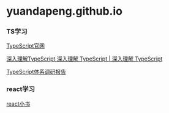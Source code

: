 # yuandapeng.github.io

### TS学习 
[TypeScript官网](https://www.typescriptlang.org/docs/handbook/typescript-in-5-minutes.html)

[深入理解TypeScript 深入理解 TypeScript \| 深入理解 TypeScript](https://jkchao.github.io/typescript-book-chinese/)

[TypeScript体系调研报告](https://juejin.im/post/59c46bc86fb9a00a4636f939)

### react学习

[react小书](http://huziketang.mangojuice.top/books/react/)
